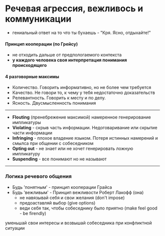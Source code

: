 # Речевая агрессия, вежливось и коммуникации

- гениальный ответ на то что ты бухаешь - "Кря. Ясно, отдыхайте!"

#### Принцип кооперации (по Грейсу)
- не отходить дальше от предпологаемого контекста
- **у каждого человека своя интерпретация понимания происходящего**


#### 4 разговорные максимы
- Количество. Говорить информативно, но не более чем требуется
- Качество. Не говори то, к чему у тебя недостаточно доказательств
- Релевантность. Говорить к месту и по делу.
- Ясность. Двусмысленность понимания

----

- **Flouting** (пренебрежение максимой) намеренное генерирование импликатуры
- **Violating** - скрыв часть информации. Недоговаривание или скрытие части информации
- **Infringing** - плохое владение языком. Потеря истинных намерений и смылса при общении с собеседником
- **Opting out** - не знает или не хочет генерировать ложную импликатуру
- **Suspending** -  все понимают но не называют

----

### Логика речевого общения

- Будь 'понятным' - принцип кооперации Грайса
- Будь 'вежливым' - Принцип вежливости Роберт Лакофф (она)
  -   не навязывай себя и свои желания (don't impose)
  -   предоаставляй выбор (give options)
  -   веди себя так, чтобы собеседнику было приятно (make feel good - be firendly)

уменьшай свои интересы и возвышай собеседника при конфликтной ситуации

